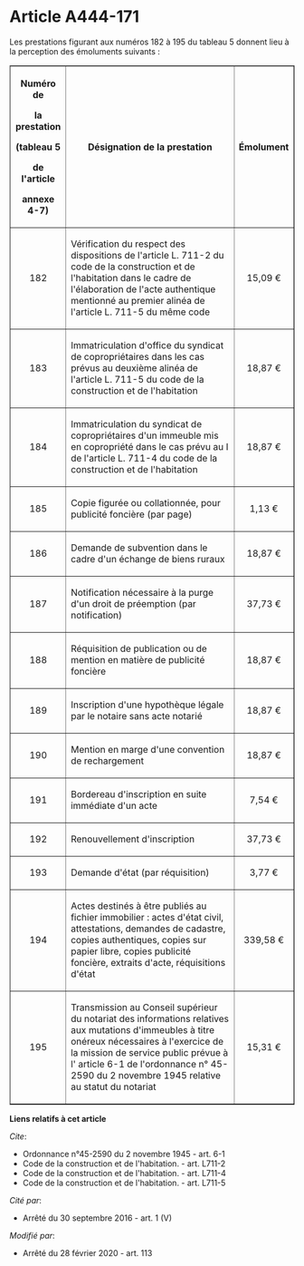 # Article A444-171

Les prestations figurant aux numéros 182 à 195 du tableau 5 donnent lieu à la perception des émoluments suivants :

<table border="1">
  <tbody>
    <tr>
      <th>

Numéro de

la prestation

(tableau 5

de l'article

annexe 4-7)</th>
      <th>

Désignation de la prestation</th>
      <th>

Émolument</th>
    </tr>
    <tr>
      <td align="center">

182</td>
      <td align="left">

Vérification du respect des  dispositions de l'article L. 711-2 du code de la construction et de l'habitation dans le cadre
de l'élaboration de l'acte authentique mentionné au premier alinéa de l'article L. 711-5 du même code</td>
      <td align="center">

15,09 €</td>
    </tr>
    <tr>
      <td align="center">

183</td>
      <td align="left">

Immatriculation d'office du syndicat de copropriétaires dans les cas prévus au  deuxième alinéa de l'article L. 711-5 du code
de la construction et de l'habitation </td>
      <td align="center">

18,87 €</td>
    </tr>
    <tr>
      <td align="center">

184</td>
      <td align="left">

Immatriculation du syndicat de copropriétaires d'un immeuble mis en copropriété dans le cas prévu au  I de l'article L. 711-4
du code de la construction et de l'habitation </td>
      <td align="center">

18,87 €</td>
    </tr>
    <tr>
      <td align="center">

185</td>
      <td align="left">

Copie figurée ou collationnée, pour publicité foncière (par page)</td>
      <td align="center">

1,13 €</td>
    </tr>
    <tr>
      <td align="center">

186</td>
      <td align="left">

Demande de subvention dans le cadre d'un échange de biens ruraux</td>
      <td align="center">

18,87 €</td>
    </tr>
    <tr>
      <td align="center">

187</td>
      <td align="left">

Notification nécessaire à la purge d'un droit de préemption (par notification)</td>
      <td align="center">

37,73 €</td>
    </tr>
    <tr>
      <td align="center">

188</td>
      <td align="left">

Réquisition de publication ou de mention en matière de publicité foncière</td>
      <td align="center">

18,87 €</td>
    </tr>
    <tr>
      <td align="center">

189</td>
      <td align="left">

Inscription d'une hypothèque légale par le notaire sans acte notarié</td>
      <td align="center">

18,87 €</td>
    </tr>
    <tr>
      <td align="center">

190</td>
      <td align="left">

Mention en marge d'une convention de rechargement</td>
      <td align="center">

18,87 €</td>
    </tr>
    <tr>
      <td align="center">

191</td>
      <td align="left">

Bordereau d'inscription en suite immédiate d'un acte</td>
      <td align="center">

7,54 €</td>
    </tr>
    <tr>
      <td align="center">

192</td>
      <td align="left">

Renouvellement d'inscription</td>
      <td align="center">

37,73 €</td>
    </tr>
    <tr>
      <td align="center">

193</td>
      <td align="left">

Demande d'état (par réquisition)</td>
      <td align="center">

3,77 €</td>
    </tr>
    <tr>
      <td align="center">

194</td>
      <td align="left">

Actes destinés à être publiés au fichier immobilier : actes d'état civil, attestations, demandes de cadastre, copies
authentiques, copies sur papier libre, copies publicité foncière, extraits d'acte, réquisitions d'état</td>
      <td align="center">

339,58 €</td>
    </tr>
    <tr>
      <td align="center">

195</td>
      <td align="left">

Transmission au Conseil supérieur du notariat des informations relatives aux mutations d'immeubles à titre onéreux
nécessaires à l'exercice de la mission de service public prévue à l' article 6-1 de l'ordonnance n° 45-2590 du 2 novembre
1945 relative au statut du notariat</td>
      <td align="center">

15,31 €</td>
    </tr>
  </tbody>
</table>

**Liens relatifs à cet article**

_Cite_:

  - Ordonnance n°45-2590 du 2 novembre 1945 - art. 6-1
  - Code de la construction et de l'habitation. - art. L711-2
  - Code de la construction et de l'habitation. - art. L711-4
  - Code de la construction et de l'habitation. - art. L711-5

_Cité par_:

  - Arrêté du 30 septembre 2016 - art. 1 (V)

_Modifié par_:

  - Arrêté du 28 février 2020 - art. 113
